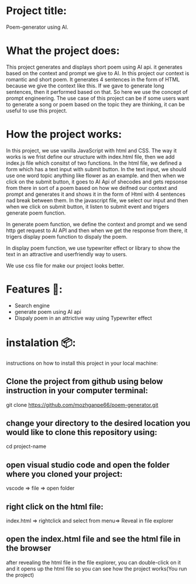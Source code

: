 # Project title: 
Poem-generator using AI. 

# What the project does:
This project generates and displays short poem using AI api. it generates based on the context and prompt we give to AI. In this project our context is romantic and short poem. It generates 4 sentences in the form of HTML because we give the context like this. If we gave to generate long sentences, then it performed based on that.
So here we use the concept of prompt engineering. The use case of this project can be if some users want to generate a song or poem based on the topic they are thinking,
it can be useful to use this project. 

# How the project works: 
In this project, we use vanilla JavaScript with html and CSS. The way it works is we frist define our structure with index.html file, then we add index.js file which consitst of two functions. In the html file, we defined a form which has a text input with submit button. In the text input, we should use one word topic anything like flower as an example. and then when we click on the submit button, it goes to AI Api of shecodes and gets repsonse from there in sort of a poem based on how we deifned our context and prompt and generates it and shows it in the form of Html with 4 sentences nad break between them. In the javascript file, we select our input and then when we click on submit button, it listen to submit event and trigers generate poem function. 

In generate poem function, we define the context and prompt and we send http get request to AI API and then when we get the response from there, it trigers display poem function to dispaly the poem.

In display poem function, we use typewriter effect or library to show the text in an attractive and userfriendly way to users. 

We use css file for make our project looks better. 

# Features 🚀: 
- Search engine
- generate poem using AI api
- Dispaly poem in an attrictive way using Typewriter effect 

# instalation 📦:
instructions on how to install this project in your local machine:

## Clone the project from github using below instruction in your computer terminal:
git clone https://github.com/mozhganpe66/poem-generator.git

## change your directory to the desired location you would like to clone this repository using:

cd project-name

## open visual studio code and open the folder where you cloned your project: 

vscode => file => open folder

## right click on the html file:
index.html => rightclick and select from menu=> Reveal in file explorer

## open the index.html file and see the html file in the browser
after revealing the html file in the file explorer, you can double-click on it and it opens up the html file so you can see how the project works(You run the project)




